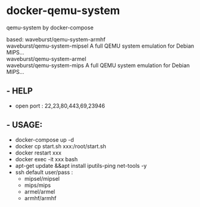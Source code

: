 # docker-qemu-system
qemu-system by docker-compose

based:
waveburst/qemu-system-armhf                                                                                              
waveburst/qemu-system-mipsel                                             A full QEMU system emulation for Debian MIPS…   
waveburst/qemu-system-armel                                                                                              
waveburst/qemu-system-mips                                               A full QEMU system emulation for Debian MIPS…   




## - HELP

- open port : 22,23,80,443,69,23946


## - USAGE:

- docker-compose up -d
- docker cp start.sh xxx:/root/start.sh
- docker restart xxx
- docker exec -it xxx bash
- apt-get update &&apt install iputils-ping net-tools -y
- ssh default user/pass :
  - mipsel/mipsel
  - mips/mips
  - armel/armel
  - armhf/armhf
